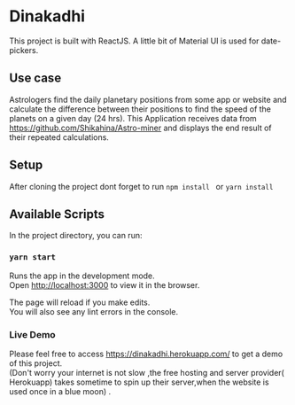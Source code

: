 # Dinakadhi

This project is built with ReactJS. A little bit of Material UI is used for date-pickers.

## Use case

Astrologers find the daily planetary positions from some app or website and calculate the difference between their positions to find the speed of the planets on a given day (24 hrs). 
This Application receives data from https://github.com/Shikahina/Astro-miner and displays the end result of their repeated calculations.

## Setup
After cloning the project dont forget to run `npm install ` or `yarn install`

## Available Scripts

In the project directory, you can run:

### `yarn start`

Runs the app in the development mode.\
Open [http://localhost:3000](http://localhost:3000) to view it in the browser.

The page will reload if you make edits.\
You will also see any lint errors in the console.

### Live Demo
Please feel free to access https://dinakadhi.herokuapp.com/ to get a demo of this project. \
(Don't worry your internet is not slow ,the free hosting and server provider( Herokuapp) takes sometime to spin up their server,when the website is used once in a blue moon) .

